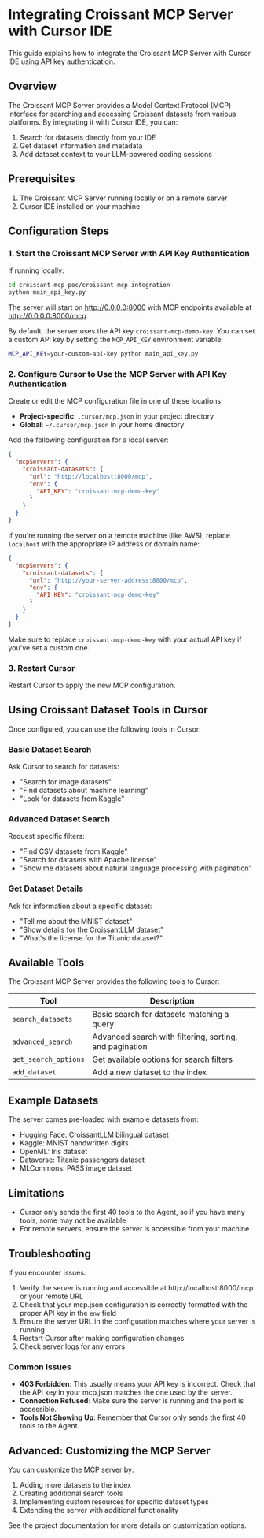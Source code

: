 # Integrating Croissant MCP Server with Cursor IDE

This guide explains how to integrate the Croissant MCP Server with Cursor IDE using API key authentication.

## Overview

The Croissant MCP Server provides a Model Context Protocol (MCP) interface for searching and accessing Croissant datasets from various platforms. By integrating it with Cursor IDE, you can:

1. Search for datasets directly from your IDE
2. Get dataset information and metadata
3. Add dataset context to your LLM-powered coding sessions

## Prerequisites

1. The Croissant MCP Server running locally or on a remote server
2. Cursor IDE installed on your machine

## Configuration Steps

### 1. Start the Croissant MCP Server with API Key Authentication

If running locally:

```bash
cd croissant-mcp-poc/croissant-mcp-integration
python main_api_key.py
```

The server will start on http://0.0.0.0:8000 with MCP endpoints available at http://0.0.0.0:8000/mcp.

By default, the server uses the API key `croissant-mcp-demo-key`. You can set a custom API key by setting the `MCP_API_KEY` environment variable:

```bash
MCP_API_KEY=your-custom-api-key python main_api_key.py
```

### 2. Configure Cursor to Use the MCP Server with API Key Authentication

Create or edit the MCP configuration file in one of these locations:

- **Project-specific**: `.cursor/mcp.json` in your project directory
- **Global**: `~/.cursor/mcp.json` in your home directory

Add the following configuration for a local server:

```json
{
  "mcpServers": {
    "croissant-datasets": {
      "url": "http://localhost:8000/mcp",
      "env": {
        "API_KEY": "croissant-mcp-demo-key"
      }
    }
  }
}
```

If you're running the server on a remote machine (like AWS), replace `localhost` with the appropriate IP address or domain name:

```json
{
  "mcpServers": {
    "croissant-datasets": {
      "url": "http://your-server-address:8000/mcp",
      "env": {
        "API_KEY": "croissant-mcp-demo-key"
      }
    }
  }
}
```

Make sure to replace `croissant-mcp-demo-key` with your actual API key if you've set a custom one.

### 3. Restart Cursor

Restart Cursor to apply the new MCP configuration.

## Using Croissant Dataset Tools in Cursor

Once configured, you can use the following tools in Cursor:

### Basic Dataset Search

Ask Cursor to search for datasets:

- "Search for image datasets"
- "Find datasets about machine learning"
- "Look for datasets from Kaggle"

### Advanced Dataset Search

Request specific filters:

- "Find CSV datasets from Kaggle"
- "Search for datasets with Apache license"
- "Show me datasets about natural language processing with pagination"

### Get Dataset Details

Ask for information about a specific dataset:

- "Tell me about the MNIST dataset"
- "Show details for the CroissantLLM dataset"
- "What's the license for the Titanic dataset?"

## Available Tools

The Croissant MCP Server provides the following tools to Cursor:

| Tool | Description |
|------|-------------|
| `search_datasets` | Basic search for datasets matching a query |
| `advanced_search` | Advanced search with filtering, sorting, and pagination |
| `get_search_options` | Get available options for search filters |
| `add_dataset` | Add a new dataset to the index |

## Example Datasets

The server comes pre-loaded with example datasets from:

- Hugging Face: CroissantLLM bilingual dataset
- Kaggle: MNIST handwritten digits
- OpenML: Iris dataset
- Dataverse: Titanic passengers dataset
- MLCommons: PASS image dataset

## Limitations

- Cursor only sends the first 40 tools to the Agent, so if you have many tools, some may not be available
- For remote servers, ensure the server is accessible from your machine

## Troubleshooting

If you encounter issues:

1. Verify the server is running and accessible at http://localhost:8000/mcp or your remote URL
2. Check that your mcp.json configuration is correctly formatted with the proper API key in the `env` field
3. Ensure the server URL in the configuration matches where your server is running
4. Restart Cursor after making configuration changes
5. Check server logs for any errors

### Common Issues

- **403 Forbidden**: This usually means your API key is incorrect. Check that the API key in your mcp.json matches the one used by the server.
- **Connection Refused**: Make sure the server is running and the port is accessible.
- **Tools Not Showing Up**: Remember that Cursor only sends the first 40 tools to the Agent.

## Advanced: Customizing the MCP Server

You can customize the MCP server by:

1. Adding more datasets to the index
2. Creating additional search tools
3. Implementing custom resources for specific dataset types
4. Extending the server with additional functionality

See the project documentation for more details on customization options.
